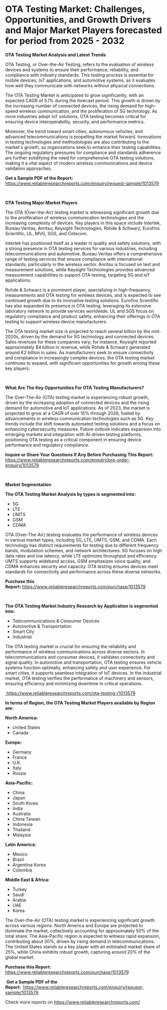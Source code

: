 <p><h1>OTA Testing Market: Challenges, Opportunities, and Growth Drivers and Major Market Players forecasted for period from 2025 - 2032</h1></p><p><strong>OTA Testing Market Analysis and Latest Trends</strong></p>
<p><p>OTA Testing, or Over-the-Air Testing, refers to the evaluation of wireless devices and systems to ensure their performance, reliability, and compliance with industry standards. This testing process is essential for mobile devices, IoT applications, and automotive systems, as it evaluates how well they communicate with networks without physical connections.</p><p>The OTA Testing Market is anticipated to grow significantly, with an expected CAGR of 5.1% during the forecast period. This growth is driven by the increasing number of connected devices, the rising demand for high-speed wireless communication, and the proliferation of 5G technology. As more industries adopt IoT solutions, OTA testing becomes critical for ensuring device interoperability, security, and performance metrics.</p><p>Moreover, the trend toward smart cities, autonomous vehicles, and advanced telecommunications is propelling the market forward. Innovations in testing technologies and methodologies are also contributing to the market's growth, as organizations seek to enhance their testing capabilities. The ongoing regulatory pressures for compliance and standards adherence are further solidifying the need for comprehensive OTA testing solutions, making it a vital aspect of modern wireless communications and device validation approaches.</p></p>
<p><strong>Get a Sample PDF of the Report:&nbsp;</strong> <a href="https://www.reliableresearchreports.com/enquiry/request-sample/1013579?utm_campaign=1558&utm_medium=2&utm_source=Github&utm_content=ia&utm_term=06032025&utm_id=ota-testing">https://www.reliableresearchreports.com/enquiry/request-sample/1013579</a></p>
<p>&nbsp;</p>
<p><strong>OTA Testing Major Market Players</strong></p>
<p><p>The OTA (Over-the-Air) testing market is witnessing significant growth due to the proliferation of wireless communication technologies and the increasing complexity of devices. Key players in this space include Intertek, Bureau Veritas, Anritsu, Keysight Technologies, Rohde & Schwarz, Eurofins Scientific, UL, MVG, SGS, and Cetecom.</p><p>Intertek has positioned itself as a leader in quality and safety solutions, with a strong presence in OTA testing services for various industries, including telecommunications and automotive. Bureau Veritas offers a comprehensive range of testing services that ensure compliance with international standards, particularly in the wireless sector. Anritsu is focused on test and measurement solutions, while Keysight Technologies provides advanced measurement capabilities to support OTA testing, targeting 5G and IoT applications.</p><p>Rohde & Schwarz is a prominent player, specializing in high-frequency measurements and OTA testing for wireless devices, and is expected to see continued growth due to its innovative testing solutions. Eurofins Scientific has also expanded its presence in OTA testing, leveraging its extensive laboratory network to provide services worldwide. UL and SGS focus on regulatory compliance and product safety, enhancing their offerings in OTA testing to support wireless device manufacturers.</p><p>The OTA testing market size is projected to reach several billion by the mid-2020s, driven by the demand for 5G technology and connected devices. Sales revenues for these companies vary; for instance, Keysight reported approximately $4 billion in revenue, while Rohde & Schwarz generated around €2 billion in sales. As manufacturers seek to ensure connectivity and compliance in increasingly complex devices, the OTA testing market continues to expand, with significant opportunities for growth among these key players.</p></p>
<p>&nbsp;</p>
<p><strong>What Are The Key Opportunities For OTA Testing Manufacturers?</strong></p>
<p><p>The Over-The-Air (OTA) testing market is experiencing robust growth, driven by the increasing adoption of connected devices and the rising demand for automotive and IoT applications. As of 2023, the market is projected to grow at a CAGR of over 15% through 2028, fueled by advancements in wireless communication technologies such as 5G. Key trends include the shift towards automated testing solutions and a focus on enhancing cybersecurity measures. Future outlook indicates expansion into emerging markets and integration with AI-driven testing platforms, positioning OTA testing as a critical component in ensuring device performance and regulatory compliance.</p></p>
<p><strong>Inquire or Share Your Questions If Any Before Purchasing This Report:</strong> <a href="https://www.reliableresearchreports.com/enquiry/pre-order-enquiry/1013579?utm_campaign=1558&utm_medium=2&utm_source=Github&utm_content=ia&utm_term=06032025&utm_id=ota-testing">https://www.reliableresearchreports.com/enquiry/pre-order-enquiry/1013579</a></p>
<p>&nbsp;</p>
<p><strong>Market Segmentation</strong></p>
<p><strong>The OTA Testing Market Analysis by types is segmented into:</strong></p>
<p><ul><li>5G</li><li>LTE</li><li>UMTS</li><li>GSM</li><li>CDMA</li></ul></p>
<p><p>OTA (Over-The-Air) testing evaluates the performance of wireless devices in various market types, including 5G, LTE, UMTS, GSM, and CDMA. Each technology has distinct requirements for testing due to different frequency bands, modulation schemes, and network architectures. 5G focuses on high data rates and low latency, while LTE optimizes throughput and efficiency. UMTS supports wideband access, GSM emphasizes voice quality, and CDMA enhances security and capacity. OTA testing ensures devices meet standards for connectivity and performance across these diverse networks.</p></p>
<p><strong>Purchase this Report:&nbsp;</strong><a href="https://www.reliableresearchreports.com/purchase/1013579?utm_campaign=1558&utm_medium=2&utm_source=Github&utm_content=ia&utm_term=06032025&utm_id=ota-testing">https://www.reliableresearchreports.com/purchase/1013579</a></p>
<p>&nbsp;</p>
<p><strong>The OTA Testing Market Industry Research by Application is segmented into:</strong></p>
<p><ul><li>Telecommunications & Consumer Devices</li><li>Automotive & Transportation</li><li>Smart City</li><li>Industrial</li></ul></p>
<p><p>The OTA testing market is crucial for ensuring the reliability and performance of wireless communications across diverse sectors. In telecommunications and consumer devices, it validates connectivity and signal quality. In automotive and transportation, OTA testing ensures vehicle systems function optimally, enhancing safety and user experience. For smart cities, it supports seamless integration of IoT devices. In the industrial market, OTA testing verifies the performance of machinery and sensors, ensuring efficiency and minimizing downtime in critical operations.</p></p>
<p><a href="https://www.reliableresearchreports.com/ota-testing-r1013579?utm_campaign=1558&utm_medium=2&utm_source=Github&utm_content=ia&utm_term=06032025&utm_id=ota-testing">&nbsp;https://www.reliableresearchreports.com/ota-testing-r1013579</a></p>
<p><strong>In terms of Region, the OTA Testing Market Players available by Region are:</strong></p>
<p>
    <p> <strong> North America: </strong>
        <ul>
            <li>United States</li>
            <li>Canada</li>
        </ul>
        </p> 
    <p> <strong> Europe: </strong>
        <ul>
            <li>Germany</li>
            <li>France</li>
            <li>U.K.</li>
            <li>Italy</li>
            <li>Russia</li>
        </ul>
        </p> 
    <p> <strong> Asia-Pacific: </strong>
        <ul>
            <li>China</li>
            <li>Japan</li>
            <li>South Korea</li>
            <li>India</li>
            <li>Australia</li>
            <li>China Taiwan</li>
            <li>Indonesia</li>
            <li>Thailand</li>
            <li>Malaysia</li>
        </ul>
        </p> 
    <p> <strong> Latin America: </strong>
        <ul>
            <li>Mexico</li>
            <li>Brazil</li>
            <li>Argentina Korea</li>
            <li>Colombia</li>
        </ul>
        </p> 
    <p> <strong> Middle East & Africa: </strong>
        <ul>
            <li>Turkey</li>
            <li>Saudi</li>
            <li>Arabia</li>
            <li>UAE</li>
            <li>Korea</li>
        </ul>
    </p>
    </p>
<p><p>The Over-the-Air (OTA) testing market is experiencing significant growth across various regions. North America and Europe are projected to dominate the market, collectively accounting for approximately 50% of the total share. The Asia-Pacific region is expected to witness rapid expansion, contributing about 30%, driven by rising demand in telecommunications. The United States stands as a key player with an estimated market share of 25%, while China exhibits robust growth, capturing around 20% of the global market.</p></p>
<p><strong>Purchase this Report: </strong><a href="https://www.reliableresearchreports.com/purchase/1013579?utm_campaign=1558&utm_medium=2&utm_source=Github&utm_content=ia&utm_term=06032025&utm_id=ota-testing">https://www.reliableresearchreports.com/purchase/1013579</a></p>
<p>&nbsp;<strong>Get a Sample PDF of the Report:&nbsp;&nbsp;</strong><a href="https://www.reliableresearchreports.com/enquiry/request-sample/1013579?utm_campaign=1558&utm_medium=2&utm_source=Github&utm_content=ia&utm_term=06032025&utm_id=ota-testing">https://www.reliableresearchreports.com/enquiry/request-sample/1013579</a></p>
<p><strong></strong></p>
<p>Check more reports on <a href="https://www.reliableresearchreports.com/?utm_campaign=1558&utm_medium=2&utm_source=Github&utm_content=ia&utm_term=06032025&utm_id=ota-testing">https://www.reliableresearchreports.com/</a></p>